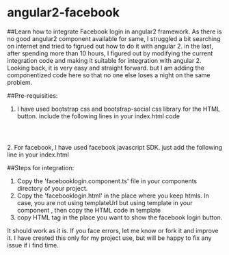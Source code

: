 # angular2-facebook
##Learn how to integrate Facebook login in angular2 framework. 
As there is no good angular2 component available for same, I struggled a bit searching on internet and tried to figrued out how to do it with angular 2. in the last, after spending more than 10 hours, I figured out by modifying the current integration code and making it suitable for integration with angular 2. Looking back, it is very easy and straight forward. but I am adding the componentized code here so that no one else loses a night on the same problem.

##Pre-requisities:
1. I have used bootstrap css and bootstrap-social css library for the HTML button. include the following lines in your index.html code
<code>
<link href="https://cdnjs.cloudflare.com/ajax/libs/bootstrap-social/4.12.0/bootstrap-social.min.css" rel="stylesheet">
<link href="https://maxcdn.bootstrapcdn.com/bootstrap/3.3.6/css/bootstrap.min.css" rel="stylesheet">
</code>
2. For facebook, I have used facebook javascript SDK. just add the following line in your index.html

<script src="//connect.facebook.net/en_US/sdk.js"></script>

##Steps for integration: 
1. Copy the 'facebooklogin.component.ts' file in your components directory of your project.
2. Copy the 'facebooklogin.html' in the place where you keep htmls. In case, you are not using templateUrl but using template in your component , then copy the HTML code in template 
3. copy <cp-facebook-login></cp-facebook-login> HTML tag in the place you want to show the facebook login button.

It should work as it is. If you face errors, let me know or fork it and improve it. I have created this only for my project use, but will be happy to fix any issue if i find time.
 



